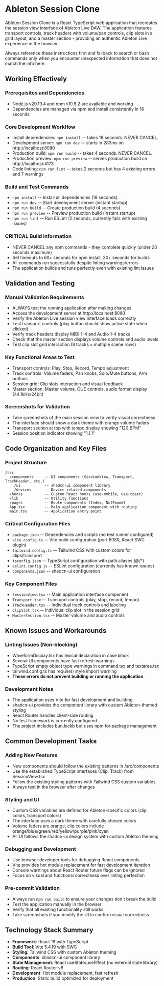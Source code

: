 # Ableton Session Clone

Ableton Session Clone is a React TypeScript web application that recreates the session view interface of Ableton Live DAW. The application features transport controls, track headers with volume/pan controls, clip slots in a grid layout, and a master section - providing an authentic Ableton Live experience in the browser.

Always reference these instructions first and fallback to search or bash commands only when you encounter unexpected information that does not match the info here.

## Working Effectively

### Prerequisites and Dependencies
- Node.js v20.19.4 and npm v10.8.2 are available and working
- Dependencies are managed via npm and install consistently in 16 seconds

### Core Development Workflow
- Install dependencies: `npm install` -- takes 16 seconds. NEVER CANCEL.
- Development server: `npm run dev` -- starts in 283ms on http://localhost:8080
- Production build: `npm run build` -- takes 4 seconds. NEVER CANCEL.
- Production preview: `npm run preview` -- serves production build on http://localhost:4173
- Code linting: `npm run lint` -- takes 2 seconds but has 4 existing errors and 7 warnings

### Build and Test Commands
- `npm install` -- Install all dependencies (16 seconds)
- `npm run dev` -- Start development server (instant startup)
- `npm run build` -- Create production build (4 seconds) 
- `npm run preview` -- Preview production build (instant startup)
- `npm run lint` -- Run ESLint (2 seconds, currently fails with existing issues)

### CRITICAL Build Information
- NEVER CANCEL any npm commands - they complete quickly (under 20 seconds maximum)
- Set timeouts to 60+ seconds for npm install, 30+ seconds for builds
- All commands run successfully despite linting warnings/errors
- The application builds and runs perfectly even with existing lint issues

## Validation and Testing

### Manual Validation Requirements
- ALWAYS test the running application after making changes
- Access the development server at http://localhost:8080
- Verify the Ableton Live session view interface loads correctly
- Test transport controls (play button should show active state when clicked)
- Verify track headers display MIDI 1-4 and Audio 1-4 tracks
- Check that the master section displays volume controls and audio levels
- Test clip slot grid interaction (8 tracks × multiple scene rows)

### Key Functional Areas to Test
- Transport controls: Play, Stop, Record, Tempo adjustment
- Track controls: Volume faders, Pan knobs, Solo/Mute buttons, Arm buttons
- Session grid: Clip slots interaction and visual feedback
- Master section: Master volume, CUE controls, audio format display (44.1kHz/24bit)

### Screenshots for Validation
- Take screenshots of the main session view to verify visual correctness
- The interface should show a dark theme with orange volume faders
- Transport section at top with tempo display showing "120 BPM"
- Session position indicator showing "1.1.1"

## Code Organization and Key Files

### Project Structure
```
/src
  /components     -- UI components (SessionView, Transport, TrackHeader, etc.)
    /ui           -- shadcn-ui component library
    /devices      -- Device-related components
  /hooks          -- Custom React hooks (use-mobile, use-toast)
  /lib            -- Utility functions
  /pages          -- Route components (Index, NotFound)
  App.tsx         -- Main application component with routing
  main.tsx        -- Application entry point
```

### Critical Configuration Files
- `package.json` -- Dependencies and scripts (no test runner configured)
- `vite.config.ts` -- Vite build configuration (port 8080, React SWC plugin)
- `tailwind.config.ts` -- Tailwind CSS with custom colors for clips/transport
- `tsconfig.json` -- TypeScript configuration with path aliases (@/*)
- `eslint.config.js` -- ESLint configuration (currently has known issues)
- `components.json` -- shadcn-ui configuration

### Key Component Files
- `SessionView.tsx` -- Main application interface component
- `Transport.tsx` -- Transport controls (play, stop, record, tempo)
- `TrackHeader.tsx` -- Individual track controls and labeling  
- `ClipSlot.tsx` -- Individual clip slot in the session grid
- `MasterSection.tsx` -- Master volume and audio controls

## Known Issues and Workarounds

### Linting Issues (Non-blocking)
- WaveformDisplay.tsx has lexical declaration in case block
- Several UI components have fast refresh warnings
- TypeScript empty object type warnings in command.tsx and textarea.tsx
- tailwind.config.ts has require() style import warning
- **These errors do not prevent building or running the application**

### Development Notes
- The application uses Vite for fast development and building
- shadcn-ui provides the component library with custom Ableton-themed styling
- React Router handles client-side routing
- No test framework is currently configured
- The project includes bun.lockb but uses npm for package management

## Common Development Tasks

### Adding New Features
- New components should follow the existing patterns in /src/components
- Use the established TypeScript interfaces (Clip, Track) from SessionView.tsx
- Follow the existing styling patterns with Tailwind CSS custom variables
- Always test in the browser after changes

### Styling and UI
- Custom CSS variables are defined for Ableton-specific colors (clip colors, transport colors)
- The interface uses a dark theme with carefully chosen colors
- Volume faders are orange, clip colors include orange/blue/green/red/yellow/purple/pink/cyan
- All UI follows the shadcn-ui design system with custom Ableton theming

### Debugging and Development
- Use browser developer tools for debugging React components
- Vite provides hot module replacement for fast development iteration
- Console warnings about React Router future flags can be ignored
- Focus on visual and functional correctness over linting perfection

### Pre-commit Validation
- Always run `npm run build` to ensure your changes don't break the build
- Test the application manually in the browser
- Verify that all existing functionality still works
- Take screenshots if you modify the UI to confirm visual correctness

## Technology Stack Summary
- **Framework**: React 18 with TypeScript
- **Build Tool**: Vite 5.4.19 with SWC
- **Styling**: Tailwind CSS with custom Ableton theming
- **Components**: shadcn-ui component library
- **State Management**: React useState/useEffect (no external state library)
- **Routing**: React Router v6
- **Development**: Hot module replacement, fast refresh
- **Production**: Static build optimized for deployment